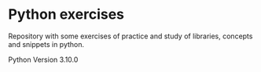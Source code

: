 # Python exercises

Repository with some exercises of practice and study of libraries, concepts and snippets in python.

Python Version 3.10.0

